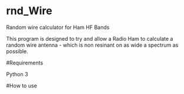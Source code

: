 # rnd_Wire
Random wire calculator for Ham HF Bands


This program is designed to try and allow a Radio Ham to calculate a random wire antenna - which is non resinant
on as wide a spectrum as possible.


#Requirements

Python 3

#How to use

